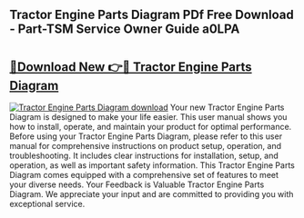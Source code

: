 ## Tractor Engine Parts Diagram PDf Free Download - Part-TSM Service Owner Guide a0LPA

# <h2><a href="http://dfnyv1w.blite.top/?on=Tractor+Engine+Parts+Diagram">🔗Download New 👉🔴 Tractor Engine Parts Diagram</a></h2>

[![Tractor Engine Parts Diagram download](https://i.imgur.com/lujVjoI.png)](http://dfnyv1w.blite.top/?on=Tractor+Engine+Parts+Diagram)
Your new Tractor Engine Parts Diagram is designed to make your life easier. This user manual shows you how to install, operate, and maintain your product for optimal performance. Before using your Tractor Engine Parts Diagram, please refer to this user manual for comprehensive instructions on product setup, operation, and troubleshooting. It includes clear instructions for installation, setup, and operation, as well as important safety information. This Tractor Engine Parts Diagram comes equipped with a comprehensive set of features to meet your diverse needs. Your Feedback is Valuable Tractor Engine Parts Diagram. We appreciate your input and are committed to providing you with exceptional service.
